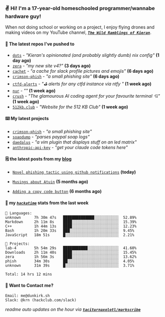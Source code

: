 ### ✌️ Hi! I'm a 17-year-old homeschooled programmer/wannabe hardware guy!

When not doing school or working on a project, I enjoy flying drones and making videos on my YouTube channel, [**_`The Wild Ramblings of Kieran`_**](https://youtube.com/@kieran.rambles).

#### 👷 The latest repos I've pushed to

- [`dots`](https://github.com/taciturnaxolotl/dots) - _"Kieran's opinionated (and probably slightly dumb) nix config"_ **(1 day ago)**
- [`zera`](https://github.com/taciturnaxolotl/zera) - _"my new site v4?"_ **(3 days ago)**
- [`cachet`](https://github.com/taciturnaxolotl/cachet) - _"a cache for slack profile pictures and emojis"_ **(6 days ago)**
- [`crimson-phish`](https://github.com/taciturnaxolotl/crimson-phish) - _"a small phishing site"_ **(6 days ago)**
- [`ctfd-alerts`](https://github.com/taciturnaxolotl/ctfd-alerts) - _"⛳ alerts for any ctfd instance via ntfy "_ **(1 week ago)**
- [`nur`](https://github.com/charmbracelet/nur) - _""_ **(1 week ago)**
- [`crush`](https://github.com/charmbracelet/crush) - _"The glamourous AI coding agent for your favourite terminal 💘"_ **(1 week ago)**
- [`512kb.club`](https://github.com/kevquirk/512kb.club) - _"Website for the 512 KB Club"_ **(1 week ago)**

#### ⌨️ My latest projects

- [`crimson-phish`](https://github.com/taciturnaxolotl/crimson-phish) - _"a small phishing site"_
- [`soapdump`](https://github.com/taciturnaxolotl/soapdump) - _"parses paypal soap logs"_
- [`daedalus`](https://github.com/taciturnaxolotl/daedalus) - _"a vim plugin that displays stuff on an led matrix"_
- [`anthropic-api-key`](https://github.com/taciturnaxolotl/anthropic-api-key) - _"get your claude code tokens here"_

#### 🗒️ the latest posts from my [blog](https://dunkirk.sh)

- [`Novel phishing tactic using github notifications`](https://dunkirk.sh/blog/github-phishing/) **(today)**

- [`Musings about Atuin`](https://dunkirk.sh/blog/atuin/) **(5 months ago)**

- [`Adding a copy code button`](https://dunkirk.sh/blog/adding-a-copy-button/) **(6 months ago)**



#### 📡 my [_`hackatime`_](https://waka.hackclub.com) stats from the last week

```text
💾 Languages:
unknown      7h 30m 47s   ██████████████░░░░░░░░░░░  52.89%
Markdown     2h 11m 8s    ████░░░░░░░░░░░░░░░░░░░░░  15.39%
C++          1h 44m 13s   ████░░░░░░░░░░░░░░░░░░░░░  12.23%
Bash         1h 20m 33s   ███░░░░░░░░░░░░░░░░░░░░░░  9.45%
JavaScript   18m 51s      █░░░░░░░░░░░░░░░░░░░░░░░░  2.21%

💼 Projects:
lab-4        5h 54m 29s   ███████████░░░░░░░░░░░░░░  41.60%
Downloads    2h 11m 40s   ████░░░░░░░░░░░░░░░░░░░░░  15.45%
zera         1h 56m 3s    ████░░░░░░░░░░░░░░░░░░░░░  13.62%
phish        34m 30s      ██░░░░░░░░░░░░░░░░░░░░░░░  4.05%
unknown      31m 39s      █░░░░░░░░░░░░░░░░░░░░░░░░  3.71%

Total: 14 hrs 12 mins
```

#### 📮 Want to Contact me?

```text
Email: me@dunkirk.sh
Slack: @krn (hackclub.com/slack)
```

_readme auto updates on the hour via [**`taciturnaxolotl/markscribe`**](https://github.com/taciturnaxolotl/markscribe)_
